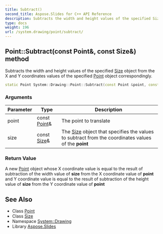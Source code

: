 ```yaml
---
title: Subtract()
second_title: Aspose.Slides for C++ API Reference
description: Subtracts the width and height values of the specified Size object from the X and Y coordinates values of the specified Point object correspondingly.
type: docs
weight: 196
url: /system.drawing/point/subtract/
---
```

## Point::Subtract(const Point\&, const Size\&) method


Subtracts the width and height values of the specified [Size](../../size/) object from the X and Y coordinates values of the specified [Point](../) object correspondingly.

```cpp
static Point System::Drawing::Point::Subtract(const Point &point, const Size &size)
```


### Arguments

| Parameter | Type | Description |
| --- | --- | --- |
| point | const [Point](../)\& | The point to translate |
| size | const [Size](../../size/)\& | The [Size](../../size/) object that specifies the values to subtract from the coordinates values of the **point** |

### Return Value

A new [Point](../) object whose X coordinate value is equal to the result of subtraction of the width value of **size** from the X coordinate value of **point** and Y coordinate value is equal to the result of subtraction of the height value of **size** from the Y coordinate value of **point**

## See Also

* Class [Point](../)
* Class [Size](../../size/)
* Namespace [System::Drawing](../../)
* Library [Aspose.Slides](../../../)